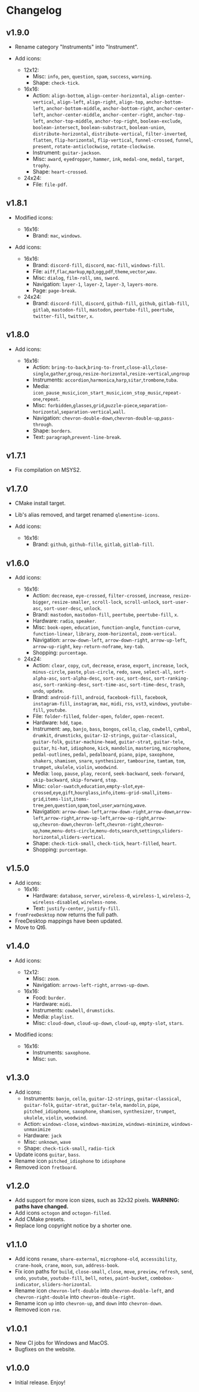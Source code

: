# Changelog

## v1.9.0

- Rename category "Instruments" into "Instrument".

- Add icons:

  - 12x12:
    - Misc: `info`, `pen`, `question`, `spam`, `success`, `warning`.
    - Shape: `check-tick`.
  - 16x16:
    - Action: `align-bottom`, `align-center-horizontal`, `align-center-vertical`, `align-left`, `align-right`, `align-top`, `anchor-bottom-left`, `anchor-bottom-middle`, `anchor-bottom-right`, `anchor-center-left`, `anchor-center-middle`, `anchor-center-right`, `anchor-top-left`, `anchor-top-middle`, `anchor-top-right`, `boolean-exclude`, `boolean-intersect`, `boolean-substract`, `boolean-union`, `distribute-horizontal`, `distribute-vertical`, `filter-inverted`, `flatten`, `flip-horizontal`, `flip-vertical`, `funnel-crossed`, `funnel`, `present`, `rotate-anticlockwise`, `rotate-clockwise`.
    - Instrument: `guitar-jackson`.
    - Misc: `award`, `eyedropper`, `hammer`, `ink`, `medal-one`, `medal`, `target`, `trophy`.
    - Shape: `heart-crossed`.
  - 24x24:
    - File: `file-pdf`.

## v1.8.1

- Modified icons:

  - 16x16:
    - Brand: `mac`, `windows`.

- Add icons:

  - 16x16:
    - Brand: `discord-fill`, `discord`, `mac-fill`, `windows-fill`.
    - File: `aiff`,`flac`,`markup`,`mp3`,`ogg`,`pdf`,`theme`,`vector`,`wav`.
    - Misc: `dialog`, `film-roll`, `sms`, `sword`.
    - Navigation: `layer-1`, `layer-2`, `layer-3`, `layers-more`.
    - Page: `page-break`.
  - 24x24:
    - Brand: `discord-fill`, `discord`, `github-fill`, `github`, `gitlab-fill`, `gitlab`, `mastodon-fill`, `mastodon`, `peertube-fill`, `peertube`, `twitter-fill`, `twitter`, `x`.

## v1.8.0

- Add icons:

  - 16x16:
    - Action: `bring-to-back`,`bring-to-front`,`close-all`,`close-single`,`gather`,`group`,`resize-horizontal`,`resize-vertical`,`ungroup`
    - Instruments: `accordion`,`harmonica`,`harp`,`sitar`,`trombone`,`tuba`.
    - Media: `icon_pause_music`,`icon_start_music`,`icon_stop_music`,`repeat-one`,`repeat`.
    - Misc: `forbidden`,`glasses`,`grid`,`puzzle-piece`,`separation-horizontal`,`separation-vertical`,`wall`.
    - Navigation: `chevron-double-down`,`chevron-double-up`,`pass-through`.
    - Shape: `borders`.
    - Text: `paragraph`,`prevent-line-break`.

## v1.7.1

- Fix compilation on MSYS2.

## v1.7.0

- CMake install target.
- Lib's alias removed, and target renamed `qlementine-icons`.
- Add icons:

  - 16x16:
    - Brand: `github`, `github-fille`, `gitlab`, `gitlab-fill`.

## v1.6.0

- Add icons:

  - 16x16:
    - Action: `decrease`, `eye-crossed`, `filter-crossed`, `increase`, `resize-bigger`, `resize-smaller`, `scroll-lock`, `scroll-unlock`, `sort-user-asc`, `sort-user-desc`, `unlock`.
    - Brand: `mastodon`, `mastodon-fill`, `peertube`, `peertube-fill`, `x`.
    - Hardware: `radio`, `speaker`.
    - Misc: `book-open`, `education`, `function-angle`, `function-curve`, `function-linear`, `library`, `zoom-horizontal`, `zoom-vertical`.
    - Navigation: `arrow-down-left`, `arrow-down-right`, `arrow-up-left`, `arrow-up-right`, `key-return-noframe`, `key-tab`.
    - Shopping: `purcentage`.
  - 24x24:
    - Action: `clear`, `copy`, `cut`, `decrease`, `erase`, `export`, `increase`, `lock`, `minus-circle`, `paste`, `plus-circle`, `redo`, `save`, `select-all`, `sort-alpha-asc`, `sort-alpha-desc`, `sort-asc`, `sort-desc`, `sort-ranking-asc`, `sort-ranking-desc`, `sort-time-asc`, `sort-time-desc`, `trash`, `undo`, `update`.
    - Brand: `android-fill`, `android`, `facebook-fill`, `facebook`, `instagram-fill`, `instagram`, `mac`, `midi`, `rss`, `vst3`, `windows`, `youtube-fill`, `youtube`.
    - File: `folder-filled`, `folder-open`, `folder`, `open-recent`.
    - Hardware: `hdd`, `tape`.
    - Instrument: `amp`, `banjo`, `bass`, `bongos`, `cello`, `clap`, `cowbell`, `cymbal`, `drumkit`, `drumsticks`, `guitar-12-strings`, `guitar-classical`, `guitar-folk`, `guitar-machine-head`, `guitar-strat`, `guitar-tele`, `guitar`, `hi-hat`, `idiophone`, `kick`, `mandolin`, `mastering`, `microphone`, `pedal-outlines`, `pedal`, `pedalboard`, `piano`, `pipe`, `saxophone`, `shakers`, `shamisen`, `snare`, `synthesizer`, `tambourine`, `tamtam`, `tom`, `trumpet`, `ukulele`, `violin`, `woodwind`.
    - Media: `loop`, `pause`, `play`, `record`, `seek-backward`, `seek-forward`, `skip-backward`, `skip-forward`, `stop`.
    - Misc: `color-swatch`,`education`,`empty-slot`,`eye-crossed`,`eye`,`gift`,`hourglass`,`info`,`items-grid-small`,`items-grid`,`items-list`,`items-tree`,`pen`,`question`,`spam`,`tool`,`user`,`warning`,`wave`.
    - Navigation: `arrow-down-left`,`arrow-down-right`,`arrow-down`,`arrow-left`,`arrow-right`,`arrow-up-left`,`arrow-up-right`,`arrow-up`,`chevron-down`,`chevron-left`,`chevron-right`,`chevron-up`,`home`,`menu-dots-circle`,`menu-dots`,`search`,`settings`,`sliders-horizontal`,`sliders-vertical`.
    - Shape: `check-tick-small`, `check-tick`, `heart-filled`, `heart`.
    - Shopping: `purcentage`.

## v1.5.0

- Add icons:
  - 16x16:
    - Hardware: `database`, `server`, `wireless-0`, `wireless-1`, `wireless-2`, `wireless-disabled`, `wireless-none`.
    - Text: `justify-center`, `justify-fill`.
- `fromFreeDesktop` now returns the full path.
- FreeDesktop mappings have been updated.
- Move to Qt6.

## v1.4.0

- Add icons:

  - 12x12:
    - Misc: `zoom`.
    - Navigation: `arrows-left-right`, `arrows-up-down`.
  - 16x16:
    - Food: `burder`.
    - Hardware: `midi`.
    - Instruments: `cowbell`, `drumsticks`.
    - Media: `playlist`.
    - Misc: `cloud-down`, `cloud-up-down`, `cloud-up`, `empty-slot`, `stars`.

- Modified icons:
  - 16x16:
    - Instruments: `saxophone`.
    - Misc: `sun`.

## v1.3.0

- Add icons:
  - Instruments: `banjo`, `cello`, `guitar-12-strings`, `guitar-classical`, `guitar-folk`, `guitar-strat`, `guitar-tele`, `mandolin`, `pipe`, `pitched_idiophone`, `saxophone`, `shamisen`, `synthesizer`, `trumpet`, `ukulele`, `violin`, `woodwind`.
  - Action: `windows-close`, `windows-maximize`, `windows-minimize`, `windows-unmaximize`
  - Hardware: `jack`
  - Misc: `unknown`, `wave`
  - Shape: `check-tick-small`, `radio-tick`
- Update icons `guitar`, `bass`.
- Rename icon `pitched_idiophone` to `idiophone`
- Removed icon `fretboard`.

## v1.2.0

- Add support for more icon sizes, such as 32x32 pixels. **WARNING: paths have changed.**
- Add icons `octogon` and `octogon-filled`.
- Add CMake presets.
- Replace long copyright notice by a shorter one.

## v1.1.0

- Add icons `rename`, `share-external`, `microphone-old`, `accessibility`, `crane-hook`, `crane`, `moon`, `sun`, `address-book`.
- Fix icon paths for `build`, `close-small`, `close`, `move`, `preview`, `refresh`, `send`, `undo`, `youtube`, `youtube-fill`, `bell`, `notes`, `paint-bucket`, `combobox-indicator`, `sliders-horizontal`.
- Rename icon `chevron-left-double` into `chevron-double-left`, and `chevron-right-double` into `chevron-double-right`.
- Rename icon `up` into `chevron-up`, and `down` into `chevron-down`.
- Removed icon `rse`.

## v1.0.1

- New CI jobs for Windows and MacOS.
- Bugfixes on the website.

## v1.0.0

- Initial release. Enjoy!
